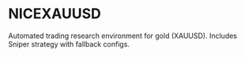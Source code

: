 # NICEXAUUSD

Automated trading research environment for gold (XAUUSD). Includes Sniper strategy with fallback configs.
